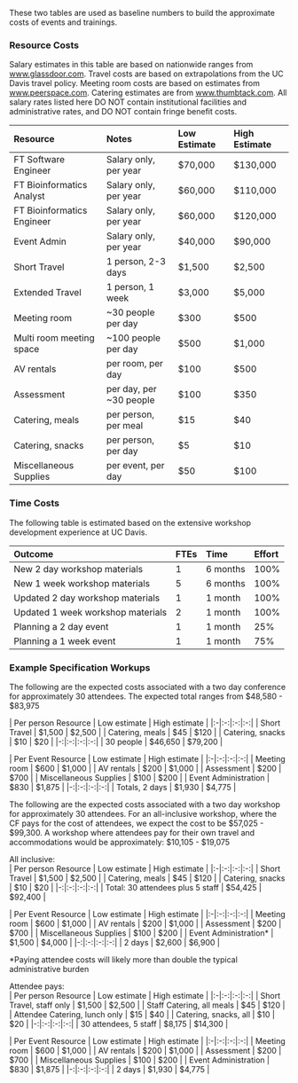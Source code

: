 These two tables are used as baseline numbers to build the approximate costs of events and trainings.

### Resource Costs
Salary estimates in this table are based on nationwide ranges from www.glassdoor.com. Travel costs are based on extrapolations from the UC Davis travel policy. Meeting room costs are based on estimates from www.peerspace.com. Catering estimates are from www.thumbtack.com. All salary rates listed here DO NOT contain institutional facilities and administrative rates, and DO NOT contain fringe benefit costs.

| **Resource** | **Notes** | **Low Estimate** | **High Estimate** |
|:-|:-|:-|:-|
| FT Software Engineer | Salary only, per year | $70,000 | $130,000 |
| FT Bioinformatics Analyst | Salary only, per year | $60,000 | $110,000 |
| FT Bioinformatics Engineer | Salary only, per year | $60,000 | $120,000 |
| Event Admin | Salary only, per year | $40,000 | $90,000 |
| Short Travel  | 1 person, 2-3 days | $1,500 | $2,500 |
| Extended Travel | 1 person, 1 week | $3,000 | $5,000 |
| Meeting room | ~30 people per day | $300 | $500 |
| Multi room meeting space | ~100 people per day | $500 | $1,000 |
| AV rentals | per room, per day | $100 | $500 |
| Assessment | per day, per ~30 people | $100 | $350 |
| Catering, meals | per person, per meal | $15 | $40 |
| Catering, snacks | per person, per day | $5 | $10 |
| Miscellaneous Supplies | per event, per day | $50 | $100 |

### Time Costs
The following table is estimated based on the extensive workshop development experience at UC Davis.

| **Outcome** | **FTEs** | **Time** | **Effort** |
|:-|:-|:-|:-|
| New 2 day workshop materials | 1 | 6 months | 100% |
| New 1 week workshop materials | 5 | 6 months | 100% |
| Updated 2 day workshop materials | 1 | 1 month | 100% |
| Updated 1 week workshop materials | 2  | 1 month | 100% |
| Planning a 2 day event | 1 | 1 month | 25% |
| Planning a 1 week event | 1 | 1 month | 75% |

### Example Specification Workups
The following are the expected costs associated with a two day conference for approximately 30 attendees. The expected total ranges from $48,580 - $83,975 

| Per person Resource | Low estimate | High estimate |
|:-|:-:|:-:|:-:|
| Short Travel  | $1,500 | $2,500 |
| Catering, meals | $45 | $120 |
| Catering, snacks | $10 | $20 |
|-:|:-:|:-:|:-:|
| 30 people | $46,650 | $79,200 |

| Per Event Resource | Low estimate | High estimate |
|:-|:-:|:-:|:-:|
| Meeting room | $600 | $1,000 |
| AV rentals | $200 | $1,000 |
| Assessment | $200 | $700 |
| Miscellaneous Supplies | $100 | $200 |
| Event Administration | $830 | $1,875 |
|-:|:-:|:-:|:-:|
| Totals, 2 days | $1,930 | $4,775 |

The following are the expected costs associated with a two day workshop for approximately 30 attendees. For an all-inclusive workshop, where the CF pays for the cost of attendees, we expect the cost to be $57,025  - $99,300. A workshop where attendees pay for their own travel and accommodations would be approximately: $10,105 - $19,075 

All inclusive:  
| Per person Resource | Low estimate | High estimate |
|:-|:-:|:-:|:-:|
| Short Travel  | $1,500 | $2,500 |
| Catering, meals | $45 | $120 |
| Catering, snacks | $10 | $20 |
|-:|:-:|:-:|:-:|
| Total: 30 attendees plus 5 staff | $54,425 | $92,400 |

| Per Event Resource | Low estimate | High estimate |
|:-|:-:|:-:|:-:|
| Meeting room | $600 | $1,000 |
| AV rentals | $200 | $1,000 |
| Assessment | $200 | $700 |
| Miscellaneous Supplies | $100 | $200 |
| Event Administration* | $1,500 | $4,000 |
|-:|:-:|:-:|:-:|
| 2 days | $2,600 | $6,900 |

*Paying attendee costs will likely more than double the typical administrative burden

Attendee pays:  
| Per person Resource | Low estimate | High estimate |
|:-|:-:|:-:|:-:|
| Short Travel, staff only  | $1,500 | $2,500 |
| Staff Catering, all meals | $45 | $120 |
| Attendee Catering, lunch only | $15 | $40 |
| Catering, snacks, all | $10 | $20 |
|-:|:-:|:-:|:-:|
| 30 attendees, 5 staff | $8,175 | $14,300 |

| Per Event Resource | Low estimate | High estimate |
|:-|:-:|:-:|:-:|
| Meeting room | $600 | $1,000 |
| AV rentals | $200 | $1,000 |
| Assessment | $200 | $700 |
| Miscellaneous Supplies | $100 | $200 |
| Event Administration | $830 | $1,875 |
|-:|:-:|:-:|:-:|
| 2 days | $1,930 | $4,775 |